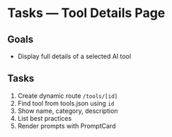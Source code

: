# Tasks — Tool Details Page

## Goals

- Display full details of a selected AI tool

## Tasks

1. Create dynamic route `/tools/[id]`
2. Find tool from tools.json using `id`
3. Show name, category, description
4. List best practices
5. Render prompts with PromptCard
